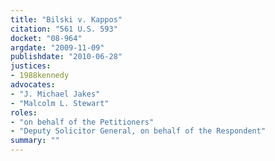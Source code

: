 ```yaml
---
title: "Bilski v. Kappos"
citation: "561 U.S. 593"
docket: "08-964"
argdate: "2009-11-09"
publishdate: "2010-06-28"
justices:
- 1988kennedy
advocates:
- "J. Michael Jakes"
- "Malcolm L. Stewart"
roles:
- "on behalf of the Petitioners"
- "Deputy Solicitor General, on behalf of the Respondent"
summary: ""
---
```


